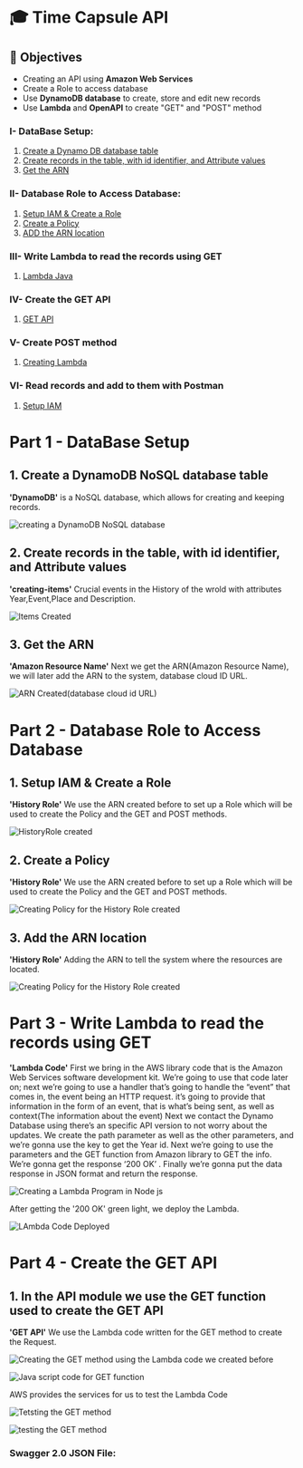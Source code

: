 # 🎓 Time Capsule API

## 🎯 Objectives
* Creating an API using **Amazon Web Services**
* Create a Role to access database
* Use **DynamoDB database** to create, store and edit new records
* Use **Lambda** and **OpenAPI** to create "GET" and "POST" method


### I- DataBase Setup:
1. [Create a Dynamo DB database table](#1-DynamoDB-NoSQL)
2. [Create records in the table, with id identifier, and Attribute values](#2-creating-items)
3. [Get the ARN](#3-Amazon-Resource-name)

### II- Database Role to Access Database:
1. [Setup IAM & Create a Role](#1-create-a-security-token)
2. [Create a Policy](#2-Creating-the-Policies)
3. [ADD the ARN location](#3-Inserting-the-ARN)

### III- Write Lambda to read the records using GET
1. [Lambda Java](#Write-the-Lambda-code-and-Test-the-program-in-Java-code)

### IV- Create the GET API
1. [GET API](#In-API-module-we-use-the-GET-function-used-to-create-the-GET-API)

### V- Create POST method
1. [Creating Lambda](#Lambda-Code)

### VI- Read records and add to them with Postman
1. [Setup IAM](#Using-Base-URL-to-Read-and-Post-records)


# Part 1 - DataBase Setup

## 1. Create a DynamoDB NoSQL database table
**'DynamoDB'** is a NoSQL database, which allows for creating and keeping records. 

![creating a DynamoDB NoSQL database](https://user-images.githubusercontent.com/63557848/148151619-76f7a433-adfe-4856-bc7e-d05912193773.png)

## 2. Create records in the table, with id identifier, and Attribute values
**'creating-items'** Crucial events in the History of the wrold with attributes Year,Event,Place and Description.

![Items Created](https://user-images.githubusercontent.com/63557848/148151734-3cd6d72d-4e42-4d9e-b74d-6376b1d6e055.png)

## 3. Get the ARN
**'Amazon Resource Name'** Next  we get the ARN(Amazon Resource Name), we will later add the ARN to the system, database cloud ID URL.

![ARN Created(database cloud id URL)](https://user-images.githubusercontent.com/63557848/148153785-16cbad9b-43c3-4e37-93d9-56d12edf9d31.png)


# Part 2 - Database Role to Access Database

## 1. Setup IAM & Create a Role
**'History Role'** We use the ARN created before to set up a Role which will be used to create the Policy and the GET and POST methods.

![HistoryRole created](https://user-images.githubusercontent.com/63557848/148155185-1877bd22-bd0c-496c-a1ab-65eaf2f7f1ef.png)

## 2. Create a Policy
**'History Role'** We use the ARN created before to set up a Role which will be used to create the Policy and the GET and POST methods.

![Creating Policy for the History Role created](https://user-images.githubusercontent.com/63557848/148155474-32321272-c6b9-4cbf-a58f-a4c154986157.png)
 
## 3. Add the ARN location
**'History Role'** Adding the ARN to tell the system where the resources are located.

![Creating Policy for the History Role created](https://user-images.githubusercontent.com/63557848/148155474-32321272-c6b9-4cbf-a58f-a4c154986157.png)


# Part 3 - Write Lambda to read the records using GET
**'Lambda Code'** First we bring in the AWS library code that is the Amazon Web Services software development kit. We’re going to use that code later on; next we’re going to use a handler that’s going to handle the “event” that comes in, the event being an HTTP request. it’s going to provide that information in the form of an event, that is what’s being sent, as well as context(The information about the event)
Next we contact the Dynamo Database using there’s an specific API version to not worry about the updates.
We create the path parameter as well as the other parameters, and we’re gonna use the key to get the Year id.
Next we’re going to use the parameters and the GET function from Amazon library to GET the info.
We’re gonna get the response ‘200 OK’ .
Finally we’re gonna put the data response in JSON format and return the response.

![Creating a Lambda Program in Node js ](https://user-images.githubusercontent.com/63557848/148156418-ed596442-84ff-40c4-9b62-8f35a16890d2.png)

After getting the '200 OK' green light, we deploy the Lambda.

![LAmbda Code Deployed](https://user-images.githubusercontent.com/63557848/148156541-0c16b1a7-203c-469e-9efb-a4bdd3e887b0.png)


# Part 4 - Create the GET API

## 1. In the API module we use the GET function used to create the GET API
**'GET API'** We use the Lambda code written for the GET method to create the Request.

![Creating the GET method using the Lambda code we created before](https://user-images.githubusercontent.com/63557848/148157039-2c4b3a27-d047-473a-9c8a-04d9c49f0f73.png)

![Java script code for GET function](https://user-images.githubusercontent.com/63557848/148157136-eb106dd3-b685-4902-9eb0-fda8c6107ce2.png)

AWS provides the services for us to test the Lambda Code

![Tetsting the GET method](https://user-images.githubusercontent.com/63557848/148157246-6b8e6b20-2fa3-4b91-bd05-cbf0d5435934.png)

![testing the GET method](https://user-images.githubusercontent.com/63557848/148157259-36005b86-18ec-40db-8889-99073eab7897.png)








### Swagger 2.0 JSON File:
```


```
